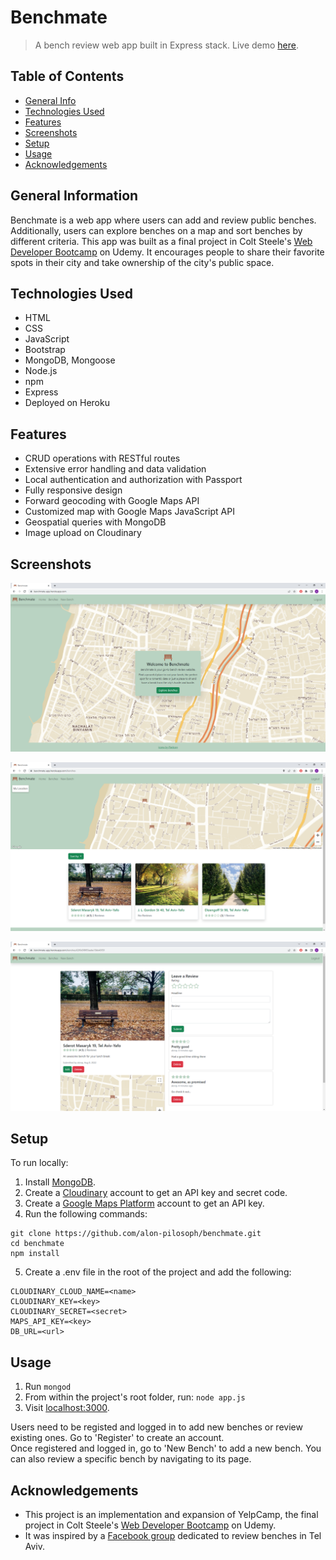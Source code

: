 # Benchmate
> A bench review web app built in Express stack.
> Live demo [here](https://benchmate-app.herokuapp.com/).

## Table of Contents
* [General Info](#general-information)
* [Technologies Used](#technologies-used)
* [Features](#features)
* [Screenshots](#screenshots)
* [Setup](#setup)
* [Usage](#usage)
* [Acknowledgements](#acknowledgements)


## General Information
Benchmate is a web app where users can add and review public benches. Additionally, users can explore benches on a map and sort benches by different criteria. This app was built as a final project in Colt Steele's [Web Developer Bootcamp](https://www.udemy.com/course/the-web-developer-bootcamp/) on Udemy. It encourages people to share their favorite spots in their city and take ownership of the city's public space.


## Technologies Used
- HTML
- CSS
- JavaScript
- Bootstrap
- MongoDB, Mongoose
- Node.js
- npm
- Express
- Deployed on Heroku


## Features
- CRUD operations with RESTful routes
- Extensive error handling and data validation
- Local authentication and authorization with Passport
- Fully responsive design
- Forward geocoding with Google Maps API
- Customized map with Google Maps JavaScript API
- Geospatial queries with MongoDB
- Image upload on Cloudinary


## Screenshots
<p align="center">
  <img src="screenshots/benchmate_home.png" alt="Home Page"/>
</p>
<p align="center">
  <img src="screenshots/benchmate_index.png" alt="Bench Index Page"/>
</p>
<p align="center">
  <img src="screenshots/benchmate_show.png" alt="Bench Show Page"/>
</p>


## Setup
To run locally:
1. Install [MongoDB](https://www.mongodb.com/).
2. Create a [Cloudinary](https://cloudinary.com/) account to get an API key and secret code.
3. Create a [Google Maps Platform](https://mapsplatform.google.com/) account to get an API key.
4. Run the following commands:
```
git clone https://github.com/alon-pilosoph/benchmate.git
cd benchmate
npm install
```
5. Create a .env file in the root of the project and add the following:  
```
CLOUDINARY_CLOUD_NAME=<name>
CLOUDINARY_KEY=<key>
CLOUDINARY_SECRET=<secret>
MAPS_API_KEY=<key>
DB_URL=<url>
```


## Usage
1. Run ```mongod```
2. From within the project's root folder, run: ```node app.js```
3. Visit [localhost:3000](http://localhost:3000/).

Users need to be registed and logged in to add new benches or review existing ones. Go to 'Register' to create an account.\
Once registered and logged in, go to 'New Bench' to add a new bench. You can also review a specific bench by navigating to its page.


## Acknowledgements
- This project is an implementation and expansion of YelpCamp, the final project in Colt Steele's [Web Developer Bootcamp](https://www.udemy.com/course/the-web-developer-bootcamp/) on Udemy.
- It was inspired by a [Facebook group](https://www.facebook.com/tlvbench/) dedicated to review benches in Tel Aviv.
